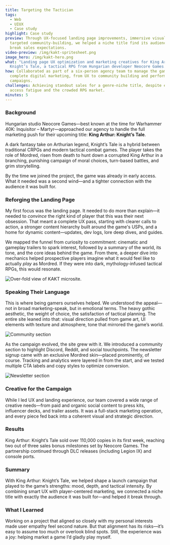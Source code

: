 ```yaml
---
title: Targeting the Tactician
tags:
  - Web
  - UIUX
  - Case study
highlight: Case study
preview: Through UX-focused landing page improvements, immersive visuals, and
  targeted community-building, we helped a niche title find its audience—and
  break sales expectations.
video-preview: /img/kakt-spritesheet.png
image_hero: /img/kakt-hero.png
what: "Landing page UX optimization and marketing creatives for King Arthur:
  Knight’s Tale, a tactical RPG from Hungarian developer Neocore Games."
how: Collaborated as part of a six-person agency team to manage the game’s
  complete digital marketing, from UX to community building and performance
  campaigns.
challenges: Achieving standout sales for a genre-niche title, despite early
  access fatigue and the crowded RPG market.
minutes: 5
---
```

### Background

Hungarian studio Neocore Games—best known at the time for Warhammer 40K: Inquisitor – Martyr—approached our agency to handle the full marketing push for their upcoming title: **King Arthur: Knight’s Tale**.

A dark fantasy take on Arthurian legend, Knight’s Tale is a hybrid between traditional CRPGs and modern tactical combat games. The player takes the role of Mordred, risen from death to hunt down a corrupted King Arthur in a branching, punishing campaign of moral choices, turn-based battles, and grim storytelling.

By the time we joined the project, the game was already in early access. What it needed was a second wind—and a tighter connection with the audience it was built for.

### Reforging the Landing Page

My first focus was the landing page. It needed to do more than explain—it needed to *convince* the right kind of player that this was their next obsession. That meant a complete UX pass, starting with clearer calls to action, a stronger content hierarchy built around the game's USPs, and a home for dynamic content—updates, dev logs, lore deep dives, and guides.

We mapped the funnel from curiosity to commitment: cinematic and gameplay trailers to spark interest, followed by a summary of the world, its tone, and the core ideas behind the game. From there, a deeper dive into mechanics helped prospective players imagine what it would feel like to actually *play* as Mordred. If they were into dark, mythology-infused tactical RPGs, this would resonate.

![Over-fold view of KAKT microsite.](/img/untitledvideo-madewithclipchamp2-ezgif.com-optimize.gif "Setting the mood with some gameplay footage.")

### Speaking Their Language

This is where being gamers ourselves helped. We understood the appeal—not in broad marketing-speak, but in emotional terms. The heavy gothic aesthetic, the weight of choice, the satisfaction of tactical planning. The entire site leaned into that: visual direction pulled from game art, UI elements with texture and atmosphere, tone that mirrored the game’s world.

![Community section](/img/desktop3.jpg "Community building was a main focus during the campaign.")

As the campaign evolved, the site grew with it. We introduced a community section to highlight Discord, Reddit, and social touchpoints. The newsletter signup came with an exclusive Mordred skin—placed prominently, of course. Tracking and analytics were layered in from the start, and we tested multiple CTA labels and copy styles to optimize conversion.

![Newsletter section](/img/desktop5.jpg "We wanted the reward skin to have a flaming sword but I guess this is fine too.")

### Creative for the Campaign

While I led UX and landing experience, our team covered a wide range of creative needs—from paid and organic social content to press kits, influencer decks, and trailer assets. It was a full-stack marketing operation, and every piece fed back into a coherent visual and strategic direction.

### Results

King Arthur: Knight’s Tale sold over 110,000 copies in its first week, reaching two out of three sales bonus milestones set by Neocore Games. The partnership continued through DLC releases (including Legion IX) and console ports.

### Summary

With King Arthur: Knight’s Tale, we helped shape a launch campaign that played to the game’s strengths: mood, depth, and tactical intensity. By combining smart UX with player-centered marketing, we connected a niche title with exactly the audience it was built for—and helped it break through.

### What I Learned

Working on a project that aligned so closely with my personal interests made user empathy feel second nature. But that alignment has its risks—it’s easy to assume too much or overlook blind spots. Still, the experience was a joy: helping market a game I’d gladly play myself.
